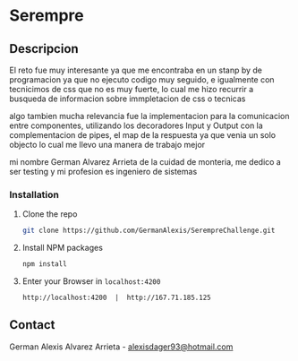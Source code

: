 # Serempre

## Descripcion
El reto fue muy interesante ya que me encontraba en un stanp by de programacion ya que no ejecuto codigo muy seguido, e igualmente con tecnicimos de css que no es muy fuerte, lo cual me hizo recurrir a busqueda de informacion sobre immpletacion de css o tecnicas

algo tambien mucha relevancia fue la implementacion para la comunicacion entre componentes, utilizando los decoradores Input y Output con la complementacion de pipes, el map de la respuesta ya que venia un solo objecto lo cual me llevo una manera de trabajo mejor


mi nombre German Alvarez Arrieta de la cuidad de monteria, me dedico a ser testing y mi profesion es ingeniero de sistemas

### Installation


1. Clone the repo
   ```sh
   git clone https://github.com/GermanAlexis/SerempreChallenge.git
   ```
2. Install NPM packages
   ```sh
   npm install
   ```
3. Enter your Browser in `localhost:4200`
   ```
   http://localhost:4200  |  http://167.71.185.125
   ```


<!-- CONTACT -->
## Contact

German Alexis Alvarez Arrieta - alexisdager93@hotmail.com
